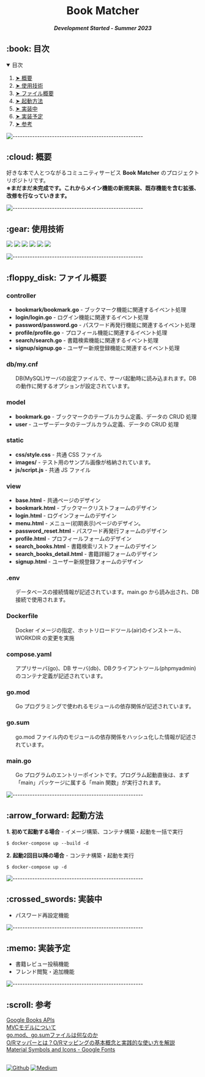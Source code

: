 <h1 align="center"> Book Matcher </h1>
<h5 align="center"> Development Started - Summer 2023 </h5>

<!-- TABLE OF CONTENTS -->
<h2 id="table-of-contents"> :book: 目次</h2>

<details open="open">
  <summary>目次</summary>
  <ol>
    <li><a href="#overview"> ➤ 概要</a></li>
    <li><a href="#use-stack"> ➤ 使用技術</a></li>
    <li><a href="#project-files-description"> ➤ ファイル概要</a></li>
    <li><a href="#getting-started"> ➤ 起動方法</a></li>
    <li><a href="#ongoing"> ➤ 実装中</a></li>
    <li><a href="#to-be-implemented"> ➤ 実装予定</a></li>
    <li><a href="#references"> ➤ 参考</a></li>
  </ol>
</details>


![-----------------------------------------------------](https://raw.githubusercontent.com/andreasbm/readme/master/assets/lines/rainbow.png)

<!-- 概要 -->
<h2 id="overview"> :cloud: 概要</h2>

<p align="justify"> 
  好きな本で人とつながるコミュニティサービス <b>Book Matcher</b> のプロジェクトリポジトリです。<br>
  <b>※まだまだ未完成です。これからメイン機能の新規実装、既存機能を含む拡張、改修を行なっていきます。</b>
</p>

![-----------------------------------------------------](https://raw.githubusercontent.com/andreasbm/readme/master/assets/lines/rainbow.png)

<!-- 使用技術 -->
<h2 id="use-stack"> :gear: 使用技術</h2>

<p align="justify"> 
<img src="https://img.shields.io/badge/-Docker-1488C6.svg?logo=docker&style=plastic">
<img src="https://img.shields.io/badge/-Go-76E1FE.svg?logo=go&style=plastic">
<img src="https://img.shields.io/badge/-Mysql-4479A1.svg?logo=mysql&style=plastic">
<img src="https://img.shields.io/badge/-Html5-E34F26.svg?logo=html5&style=plastic">
<img src="https://img.shields.io/badge/-Css3-1572B6.svg?logo=css3&style=plastic">
<img src="https://img.shields.io/badge/-Jquery-0769AD.svg?logo=jquery&style=plastic">
</p>

![-----------------------------------------------------](https://raw.githubusercontent.com/andreasbm/readme/master/assets/lines/rainbow.png)

<!-- PROJECT FILES DESCRIPTION -->
<h2 id="project-files-description"> :floppy_disk: ファイル概要</h2>

<h3>controller</h3>
<ul>
  <li><b>bookmark/bookmark.go</b> - ブックマーク機能に関連するイベント処理</li>
  <li><b>login/login.go</b> - ログイン機能に関連するイベント処理</li>
  <li><b>password/password.go</b> - パスワード再発行機能に関連するイベント処理</li>
  <li><b>profile/profile.go</b> - プロフィール機能に関連するイベント処理</li>
  <li><b>search/search.go</b> - 書籍検索機能に関連するイベント処理</li>
  <li><b>signup/signup.go</b> - ユーザー新規登録機能に関連するイベント処理</li>
</ul>

<h3>db/my.cnf</h3>
<ul>
  DB(MySQL)サーバの設定ファイルで、サーバ起動時に読み込まれます。DB の動作に関するオプションが設定されています。
</ul>

<h3>model</h3>
<ul>
  <li><b>bookmark.go</b> - ブックマークのテーブルカラム定義、データの CRUD 処理</li>
  <li><b>user</b> - ユーザーデータのテーブルカラム定義、データの CRUD 処理</li>
</ul>

<h3>static</h3>
<ul>
  <li><b>css/style.css</b> - 共通 CSS ファイル</li>
  <li><b>images/</b> - テスト用のサンプル画像が格納されています。</li>
  <li><b>js/script.js</b> - 共通 JS ファイル</li>
</ul>

<h3>view</h3>
<ul>
  <li><b>base.html</b> - 共通ページのデザイン</li>
  <li><b>bookmark.html</b> - ブックマークリストフォームのデザイン</li>
  <li><b>login.html</b> - ログインフォームのデザイン</li>
  <li><b>menu.html</b> - メニュー(初期表示)ページのデザイン。</li>
  <li><b>password_reset.html</b> - パスワード再発行フォームのデザイン</li>
  <li><b>profile.html</b> - プロフィールフォームのデザイン</li>
  <li><b>search_books.html</b> - 書籍検索リストフォームのデザイン</li>
  <li><b>search_books_detail.html</b> - 書籍詳細フォームのデザイン</li>
  <li><b>signup.html</b> - ユーザー新規登録フォームのデザイン</li>
</ul>

<h3>.env</h3>
<ul>
  データベースの接続情報が記述されています。main.go から読み出され、DB 接続で使用されます。
</ul>

<h3>Dockerfile</h3>
<ul>
  Docker イメージの指定、ホットリロードツール(air)のインストール、WORKDIR の変更を実施
</ul>

<h3>compose.yaml</h3>
<ul>
  アプリサーバ(go)、DB サーバ(db)、DBクライアントツール(phpmyadmin)のコンテナ定義が記述されています。
</ul>

<h3>go.mod</h3>
<ul>
  Go プログラミングで使われるモジュールの依存関係が記述されています。
</ul>

<h3>go.sum</h3>
<ul>
  go.mod ファイル内のモジュールの依存関係をハッシュ化した情報が記述されています。
</ul>

<h3>main.go</h3>
<ul>
  Go プログラムのエントリーポイントです。プログラム起動直後は、まず「main」パッケージに属する「main 関数」が実行されます。
</ul>

![-----------------------------------------------------](https://raw.githubusercontent.com/andreasbm/readme/master/assets/lines/rainbow.png)

<!-- 起動方法 -->
<h2 id="getting-started"> :arrow_forward: 起動方法</h2>

<p><b>1. 初めて起動する場合</b> - イメージ構築、コンテナ構築・起動を一括で実行</p>
<pre><code>$ docker-compose up --build -d</code></pre>

<p><b>2. 起動2回目以降の場合</b> - コンテナ構築・起動を実行</p>
<pre><code>$ docker-compose up -d</code></pre>

![-----------------------------------------------------](https://raw.githubusercontent.com/andreasbm/readme/master/assets/lines/rainbow.png)

<!-- 実装中 -->
<h2 id="ongoing"> :crossed_swords: 実装中</h2>
<ul>
  <li>パスワード再設定機能</li>
</ul>

![-----------------------------------------------------](https://raw.githubusercontent.com/andreasbm/readme/master/assets/lines/rainbow.png)

<!-- 実装予定 -->
<h2 id="to-be-implemented"> :memo: 実装予定</h2>
<ul>
  <li>書籍レビュー投稿機能</li>
  <li>フレンド閲覧・追加機能</li>
</ul>

![-----------------------------------------------------](https://raw.githubusercontent.com/andreasbm/readme/master/assets/lines/rainbow.png)

<!-- 参考 -->
<h2 id="references"> :scroll: 参考</h2>
<a href="https://developers.google.com/books/docs/v1/using?hl=ja">Google Books APIs</a><br>
<a href="https://qiita.com/s_emoto/items/975cc38a3e0de462966a">MVCモデルについて</a><br>
<a href="https://qiita.com/soicchi/items/2637a9195e64fdc73609">go.mod、go.sumファイルは何なのか</a><br>
<a href="https://the-simple.jp/what-is-o-r-mapper-explains-the-basic-concept-of-o-r-mapping-and-how-to-use-it-in-practice">O/Rマッパーとは？O/Rマッピングの基本概念と実践的な使い方を解説</a><br>
<a href="https://fonts.google.com/icons">Material Symbols and Icons - Google Fonts</a>
<br><br>

<a href="https://github.com/nao-United92" target="_blank"><img alt="Github" src="https://img.shields.io/badge/GitHub-%2312100E.svg?&style=for-the-badge&logo=Github&logoColor=white" /></a>
<a href="https://qiita.com/nao-United92" target="_blank"><img alt="Medium" src="https://img.shields.io/badge/qiita-55C500.svg?&style=for-the-badge&logo=qiita&logoColor=white" /></a>
